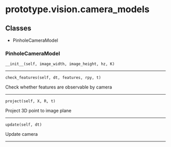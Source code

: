 # prototype.vision.camera_models

## Classes

- PinholeCameraModel


### PinholeCameraModel


    __init__(self, image_width, image_height, hz, K)


---

    check_features(self, dt, features, rpy, t)

Check whether features are observable by camera 

---

    project(self, X, R, t)

Project 3D point to image plane 

---

    update(self, dt)

Update camera

---

